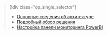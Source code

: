> [!div class="op_single_selector"]
> * [Основные сведения об архитектуре](../articles/machine-learning/team-data-science-process/cortana-analytics-playbook-vehicle-telemetry.md)
> * [Подробный обзор решения](../articles/machine-learning/team-data-science-process/cortana-analytics-playbook-vehicle-telemetry-deep-dive.md)
> * [Настройка панели мониторинга PowerBI](../articles/machine-learning/team-data-science-process/cortana-analytics-playbook-vehicle-telemetry-powerbi.md)
> 
> 

